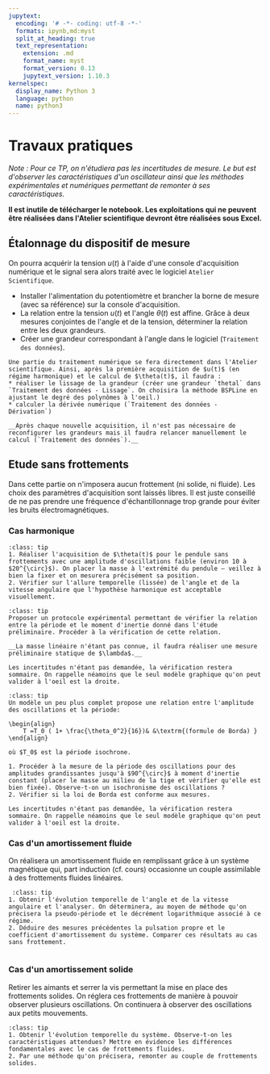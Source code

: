 ```yaml
---
jupytext:
  encoding: '# -*- coding: utf-8 -*-'
  formats: ipynb,md:myst
  split_at_heading: true
  text_representation:
    extension: .md
    format_name: myst
    format_version: 0.13
    jupytext_version: 1.10.3
kernelspec:
  display_name: Python 3
  language: python
  name: python3
---
```


# Travaux pratiques
_Note : Pour ce TP, on n'étudiera pas les incertitudes de mesure. Le but est d'observer les caractéristiques d'un oscillateur ainsi que les méthodes expérimentales et numériques permettant de remonter à ses caractéristiques._

__Il est inutile de télécharger le notebook. Les exploitations qui ne peuvent être réalisées dans l'Atelier scientifique devront être réalisées sous Excel.__

## Étalonnage du dispositif de mesure

On pourra acquérir la tension $u(t)$ à l'aide d'une console d'acquisition numérique et le signal sera alors traité avec le logiciel `Atelier Scientifique`.
* Installer l'alimentation du potentiomètre et brancher la borne de mesure (avec sa référence) sur la console d'acquisition.
* La relation entre la tension $u(t)$ et l'angle $\theta(t)$ est affine. Grâce à deux mesures conjointes de l'angle et de la tension, déterminer la relation entre les deux grandeurs.
* Créer une grandeur correspondant à l'angle dans le logiciel (`Traitement des données`).

````{note}
Une partie du traitement numérique se fera directement dans l'Atelier scientifique. Ainsi, après la première acquisition de $u(t)$ (en régime harmonique) et le calcul de $\theta(t)$, il faudra :
* réaliser le lissage de la grandeur (créer une grandeur `thetal` dans `Traitement des données - Lissage`. On choisira la méthode BSPLine en ajustant le degré des polynômes à l'oeil.)
* calculer la dérivée numérique (`Traitement des données - Dérivation`)

__Après chaque nouvelle acquisition, il n'est pas nécessaire de reconfigurer les grandeurs mais il faudra relancer manuellement le calcul (`Traitement des données`).__

````

## Etude sans frottements

Dans cette partie on n'imposera aucun frottement (ni solide, ni fluide). Les choix des paramètres d'acquisition sont laissés libres. Il est juste conseillé de ne pas prendre une fréquence d'échantillonnage trop grande pour éviter les bruits électromagnétiques.

### Cas harmonique
````{admonition} Manipulation
:class: tip
1. Réaliser l'acquisition de $\theta(t)$ pour le pendule sans frottements avec une amplitude d'oscillations faible (environ 10 à $20^{\circ}$). On placer la masse à l'extrémité du pendule – veillez à bien la fixer et on mesurera précisément sa position.
2. Vérifier sur l'allure temporelle (lissée) de l'angle et de la vitesse angulaire que l'hypothèse harmonique est acceptable visuellement.

````

````{admonition} Influence du moment d'inertie
:class: tip
Proposer un protocole expérimental permettant de vérifier la relation entre la période et le moment d'inertie donné dans l'étude préliminaire. Procéder à la vérification de cette relation.

__La masse linéaire n'étant pas connue, il faudra réaliser une mesure préliminaire statique de $\lambda$.__
````
```{margin}
Les incertitudes n'étant pas demandée, la vérification restera sommaire. On rappelle néamoins que le seul modèle graphique qu'on peut valider à l'oeil est la droite.
```

````{admonition} Etude de l'harmonicité du système
:class: tip
Un modèle un peu plus complet propose une relation entre l'amplitude des oscillations et la période:

\begin{align}
	T =T_0 ( 1+ \frac{\theta_0^2}{16})& &\textrm{(formule de Borda) }
\end{align}

où $T_0$ est la période isochrone.

1. Procéder à la mesure de la période des oscillations pour des amplitudes grandissantes jusqu'à $90^{\circ}$ à moment d'inertie constant (placer le masse au milieu de la tige et vérifier qu'elle est bien fixée). Observe-t-on un isochronisme des oscillations ?
2. Vérifier si la loi de Borda est conforme aux mesures.
````
```{margin}
Les incertitudes n'étant pas demandée, la vérification restera sommaire. On rappelle néamoins que le seul modèle graphique qu'on peut valider à l'oeil est la droite.
```

### Cas d'un amortissement fluide

On réalisera un amortissement fluide en remplissant grâce à un système magnétique qui, part induction (cf. cours) occasionne un couple assimilable à des frottements fluides linéaires.

````{admonition} Etude du tracé temporel
 :class: tip
1. Obtenir l'évolution temporelle de l'angle et de la vitesse angulaire et l'analyser. On déterminera, au moyen de méthode qu'on précisera la pseudo-période et le décrément logarithmique associé à ce régime.
2. Déduire des mesures précédentes la pulsation propre et le coefficient d'amortissement du système. Comparer ces résultats au cas sans frottement.
 
 ````

### Cas d'un amortissement solide

Retirer les aimants et serrer la vis permettant la mise en place des frottements solides. On réglera ces frottements de manière à pouvoir observer plusieurs oscillations. On continuera à observer des oscillations aux petits mouvements.

````{admonition} Etude du mouvement
:class: tip
1. Obtenir l'évolution temporelle du système. Observe-t-on les caractéristiques attendues? Mettre en évidence les différences fondamentales avec le cas de frottements fluides.
2. Par une méthode qu'on précisera, remonter au couple de frottements solides.

````
